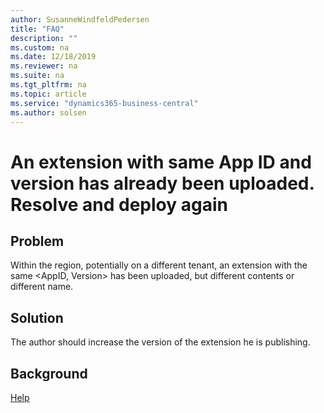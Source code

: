 ```yaml
---
author: SusanneWindfeldPedersen
title: "FAQ"
description: ""
ms.custom: na
ms.date: 12/18/2019
ms.reviewer: na
ms.suite: na
ms.tgt_pltfrm: na
ms.topic: article
ms.service: "dynamics365-business-central"
ms.author: solsen
---
```


# An extension with same App ID and version has already been uploaded. Resolve and deploy again

## Problem
Within the region, potentially on a different tenant, an extension with the same <AppID, Version> has been uploaded, but different contents or different name.
 
## Solution
The author should increase the version of the extension he is publishing.

## Background #
[Help](https://docs.microsoft.com/en-us/dynamics365/business-central/dev-itpro/developer/devenv-deploy-tenant-customization)
 